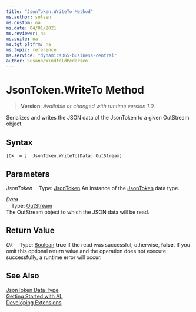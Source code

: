 ```yaml
---
title: "JsonToken.WriteTo Method"
ms.author: solsen
ms.custom: na
ms.date: 04/01/2021
ms.reviewer: na
ms.suite: na
ms.tgt_pltfrm: na
ms.topic: reference
ms.service: "dynamics365-business-central"
author: SusanneWindfeldPedersen
---
```

[//]: # (START>DO_NOT_EDIT)
[//]: # (IMPORTANT:Do not edit any of the content between here and the END>DO_NOT_EDIT.)
[//]: # (Any modifications should be made in the .xml files in the ModernDev repo.)
# JsonToken.WriteTo Method
> **Version**: _Available or changed with runtime version 1.0._

Serializes and writes the JSON data of the JsonToken to a given OutStream object.


## Syntax
```
[Ok := ]  JsonToken.WriteTo(Data: OutStream)
```
## Parameters
*JsonToken*
&emsp;Type: [JsonToken](jsontoken-data-type.md)
An instance of the [JsonToken](jsontoken-data-type.md) data type.

*Data*  
&emsp;Type: [OutStream](../outstream/outstream-data-type.md)  
The OutStream object to which the JSON data will be read.  


## Return Value
*Ok*
&emsp;Type: [Boolean](../boolean/boolean-data-type.md)
**true** if the read was successful; otherwise, **false**.  If you omit this optional return value and the operation does not execute successfully, a runtime error will occur.  


[//]: # (IMPORTANT: END>DO_NOT_EDIT)
## See Also
[JsonToken Data Type](jsontoken-data-type.md)  
[Getting Started with AL](../../devenv-get-started.md)  
[Developing Extensions](../../devenv-dev-overview.md)